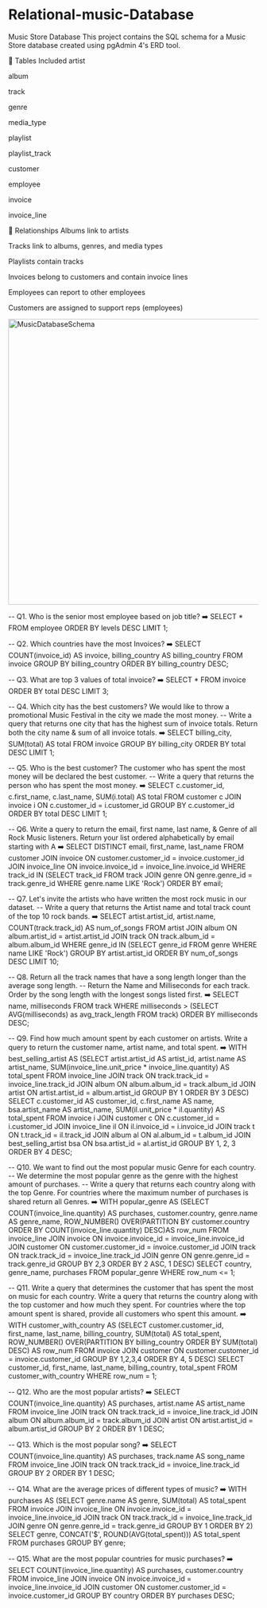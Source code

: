 # Relational-music-Database
Music Store Database
This project contains the SQL schema for a Music Store database created using pgAdmin 4's ERD tool.

📁 Tables Included
artist

album

track

genre

media_type

playlist

playlist_track

customer

employee

invoice

invoice_line

🔗 Relationships
Albums link to artists

Tracks link to albums, genres, and media types

Playlists contain tracks

Invoices belong to customers and contain invoice lines

Employees can report to other employees

Customers are assigned to support reps (employees)

<img width="710" height="574" alt="MusicDatabaseSchema" src="https://github.com/user-attachments/assets/72939d47-4f95-4383-b71a-c525f0f3e6b7" />





-- Q1. Who is the senior most employee based on job title?
➡️
SELECT * 
FROM employee
ORDER BY levels DESC
LIMIT 1;

-- Q2. Which countries have the most Invoices?
➡️
SELECT COUNT(invoice_id) AS invoice, billing_country AS billing_country
FROM invoice
GROUP BY billing_country
ORDER BY billing_country DESC;

-- Q3. What are top 3 values of total invoice?
➡️
SELECT *
FROM invoice
ORDER BY total DESC
LIMIT 3;

-- Q4. Which city has the best customers? We would like to throw a promotional Music Festival in the city we made the most money. 
--     Write a query that returns one city that has the highest sum of invoice totals. Return both the city name & sum of all invoice totals.
➡️
SELECT billing_city, SUM(total) AS total
FROM invoice
GROUP BY billing_city
ORDER BY total DESC
LIMIT 1;

-- Q5. Who is the best customer? The customer who has spent the most money will be declared the best customer. 
--     Write a query that returns the person who has spent the most money.
➡️
SELECT c.customer_id, c.first_name, c.last_name, SUM(i.total) AS total
FROM customer c
JOIN invoice i ON c.customer_id = i.customer_id
GROUP BY c.customer_id
ORDER BY total DESC
LIMIT 1;

-- Q6. Write a query to return the email, first name, last name, & Genre of all Rock Music listeners. Return your list ordered alphabetically by email starting with A 
➡️
SELECT DISTINCT email, first_name, last_name 
FROM customer
JOIN invoice ON customer.customer_id = invoice.customer_id
JOIN invoice_line ON invoice.invoice_id = invoice_line.invoice_id
WHERE track_id 
	IN (SELECT track_id 
	    FROM track
	    JOIN genre ON genre.genre_id = track.genre_id
	    WHERE genre.name LIKE 'Rock')
ORDER BY email;

-- Q7. Let's invite the artists who have written the most rock music in our dataset. 
--     Write a query that returns the Artist name and total track count of the top 10 rock bands.
➡️
SELECT artist.artist_id, artist.name, COUNT(track.track_id) AS num_of_songs
FROM artist
JOIN album ON album.artist_id = artist.artist_id
JOIN track ON track.album_id = album.album_id
WHERE genre_id 
	IN (SELECT genre_id 
	    FROM genre
	    WHERE name LIKE 'Rock')
GROUP BY artist.artist_id
ORDER BY num_of_songs DESC
LIMIT 10;

-- Q8. Return all the track names that have a song length longer than the average song length. 
--     Return the Name and Milliseconds for each track. Order by the song length with the longest songs listed first.
➡️
SELECT name, milliseconds
FROM track
WHERE milliseconds > (SELECT AVG(milliseconds) as avg_track_length
		      	FROM track)
ORDER BY milliseconds DESC;

-- Q9. Find how much amount spent by each customer on artists. Write a query to return the customer name, artist name, and total spent.
➡️
WITH best_selling_artist AS 
	(SELECT artist.artist_id AS artist_id, 
		artist.name AS artist_name, 
		SUM(invoice_line.unit_price * invoice_line.quantity) AS total_spent
	 FROM invoice_line
	 JOIN track ON track.track_id = invoice_line.track_id
	 JOIN album ON album.album_id = track.album_id
	 JOIN artist ON artist.artist_id = album.artist_id
	 GROUP BY 1
	 ORDER BY 3 DESC)
SELECT c.customer_id AS customer_id, 
	c.first_name AS name, 
	bsa.artist_name AS artist_name, 
	SUM(il.unit_price * il.quantity) AS total_spent
FROM invoice i
JOIN customer c ON c.customer_id = i.customer_id
JOIN invoice_line il ON il.invoice_id = i.invoice_id
JOIN track t ON t.track_id = il.track_id
JOIN album al ON al.album_id = t.album_id
JOIN best_selling_artist bsa ON bsa.artist_id = al.artist_id
GROUP BY 1, 2, 3
ORDER BY 4 DESC;

-- Q10. We want to find out the most popular music Genre for each country. 
--      We determine the most popular genre as the genre with the highest amount of purchases. 
--      Write a query that returns each country along with the top Genre. For countries where the maximum number of purchases is shared return all Genres.
➡️
WITH popular_genre AS 
	(SELECT COUNT(invoice_line.quantity) AS purchases, 
	 	customer.country, genre.name AS genre_name,
		ROW_NUMBER() 
	 	OVER(PARTITION BY customer.country 
	 ORDER BY COUNT(invoice_line.quantity) DESC)AS row_num 
    FROM invoice_line 
	JOIN invoice ON invoice.invoice_id = invoice_line.invoice_id
	JOIN customer ON customer.customer_id = invoice.customer_id
	JOIN track ON track.track_id = invoice_line.track_id
	JOIN genre ON genre.genre_id = track.genre_id
	GROUP BY 2,3
	ORDER BY 2 ASC, 1 DESC)
SELECT country, genre_name, purchases 
FROM popular_genre 
WHERE row_num <= 1;

-- Q11. Write a query that determines the customer that has spent the most on music for each country. Write a query that returns the country along with the top customer and how much they spent. For countries where the top amount spent is shared, provide all customers who spent this amount.
➡️
WITH customer_with_country AS
	(SELECT customer.customer_id, first_name, last_name, billing_country, SUM(total) AS total_spent,
	ROW_NUMBER() OVER(PARTITION BY billing_country ORDER BY SUM(total) DESC) AS row_num
	FROM invoice
	JOIN customer ON customer.customer_id = invoice.customer_id
	GROUP BY 1,2,3,4
	ORDER BY 4, 5 DESC)
SELECT customer_id, first_name, last_name, billing_country, total_spent
FROM customer_with_country
WHERE row_num = 1;

-- Q12. Who are the most popular artists?
➡️
SELECT COUNT(invoice_line.quantity) AS purchases, artist.name AS artist_name
FROM invoice_line 
JOIN track ON track.track_id = invoice_line.track_id
JOIN album ON album.album_id = track.album_id
JOIN artist ON artist.artist_id = album.artist_id
GROUP BY 2
ORDER BY 1 DESC;

-- Q13. Which is the most popular song?
➡️
SELECT COUNT(invoice_line.quantity) AS purchases, track.name AS song_name
FROM invoice_line 
JOIN track ON track.track_id = invoice_line.track_id
GROUP BY 2
ORDER BY 1 DESC;

-- Q14. What are the average prices of different types of music?
➡️
WITH purchases AS
	(SELECT genre.name AS genre, SUM(total) AS total_spent
	FROM invoice
	JOIN invoice_line ON invoice.invoice_id = invoice_line.invoice_id
	JOIN track ON track.track_id = invoice_line.track_id
	JOIN genre ON genre.genre_id = track.genre_id
	GROUP BY 1
	ORDER BY 2)
SELECT genre, CONCAT('$', ROUND(AVG(total_spent))) AS total_spent
FROM purchases
GROUP BY genre;

-- Q15. What are the most popular countries for music purchases?
➡️
SELECT COUNT(invoice_line.quantity) AS purchases, customer.country
FROM invoice_line 
JOIN invoice ON invoice.invoice_id = invoice_line.invoice_id
JOIN customer ON customer.customer_id = invoice.customer_id
GROUP BY country
ORDER BY purchases DESC;

